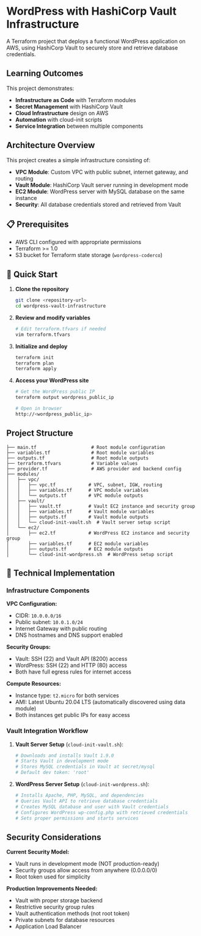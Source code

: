 # WordPress with HashiCorp Vault Infrastructure

A Terraform project that deploys a functional WordPress application on AWS, using HashiCorp Vault to securely store and retrieve database credentials.

## Learning Outcomes

This project demonstrates:
- **Infrastructure as Code** with Terraform modules
- **Secret Management** with HashiCorp Vault
- **Cloud Infrastructure** design on AWS
- **Automation** with cloud-init scripts
- **Service Integration** between multiple components

## Architecture Overview

This project creates a simple infrastructure consisting of:

- **VPC Module**: Custom VPC with public subnet, internet gateway, and routing
- **Vault Module**: HashiCorp Vault server running in development mode
- **EC2 Module**: WordPress server with MySQL database on the same instance
- **Security**: All database credentials stored and retrieved from Vault

## 📋 Prerequisites

- AWS CLI configured with appropriate permissions
- Terraform >= 1.0
- S3 bucket for Terraform state storage (`wordpress-coderco`)

## 🚀 Quick Start

1. **Clone the repository**
   ```bash
   git clone <repository-url>
   cd wordpress-vault-infrastructure
   ```

2. **Review and modify variables**
   ```bash
   # Edit terraform.tfvars if needed
   vim terraform.tfvars
   ```

3. **Initialize and deploy**
   ```bash
   terraform init
   terraform plan
   terraform apply
   ```

4. **Access your WordPress site**
   ```bash
   # Get the WordPress public IP
   terraform output wordpress_public_ip
   
   # Open in browser
   http://<wordpress_public_ip>
   ```

## Project Structure

```
├── main.tf                    # Root module configuration
├── variables.tf               # Root module variables
├── outputs.tf                 # Root module outputs
├── terraform.tfvars           # Variable values
├── provider.tf                # AWS provider and backend config
├── modules/
│   ├── vpc/
│   │   ├── vpc.tf            # VPC, subnet, IGW, routing
│   │   ├── variables.tf      # VPC module variables
│   │   └── outputs.tf        # VPC module outputs
│   ├── vault/
│   │   ├── vault.tf          # Vault EC2 instance and security group
│   │   ├── variables.tf      # Vault module variables
│   │   ├── outputs.tf        # Vault module outputs
│   │   └── cloud-init-vault.sh  # Vault server setup script
│   └── ec2/
│       ├── ec2.tf            # WordPress EC2 instance and security group
│       ├── variables.tf      # EC2 module variables
│       ├── outputs.tf        # EC2 module outputs
│       └── cloud-init-wordpress.sh  # WordPress setup script
```

## 🔧 Technical Implementation

### Infrastructure Components

**VPC Configuration:**
- CIDR: `10.0.0.0/16`
- Public subnet: `10.0.1.0/24`
- Internet Gateway with public routing
- DNS hostnames and DNS support enabled

**Security Groups:**
- Vault: SSH (22) and Vault API (8200) access
- WordPress: SSH (22) and HTTP (80) access
- Both have full egress rules for internet access

**Compute Resources:**
- Instance type: `t2.micro` for both services
- AMI: Latest Ubuntu 20.04 LTS (automatically discovered using data module)
- Both instances get public IPs for easy access

### Vault Integration Workflow

1. **Vault Server Setup** (`cloud-init-vault.sh`):
   ```bash
   # Downloads and installs Vault 1.9.0
   # Starts Vault in development mode
   # Stores MySQL credentials in Vault at secret/mysql
   # Default dev token: 'root'
   ```

2. **WordPress Server Setup** (`cloud-init-wordpress.sh`):
   ```bash
   # Installs Apache, PHP, MySQL, and dependencies
   # Queries Vault API to retrieve database credentials
   # Creates MySQL database and user with Vault credentials
   # Configures WordPress wp-config.php with retrieved credentials
   # Sets proper permissions and starts services
   ```

## Security Considerations

**Current Security Model:**
- Vault runs in development mode (NOT production-ready)
- Security groups allow access from anywhere (0.0.0.0/0)
- Root token used for simplicity


**Production Improvements Needed:**
- Vault with proper storage backend
- Restrictive security group rules
- Vault authentication methods (not root token)
- Private subnets for database resources
- Application Load Balancer

